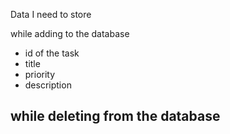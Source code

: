 Data I need to store 

while adding to the database 
- id of the task 
- title 
- priority 
- description 


while deleting from the database 
- 